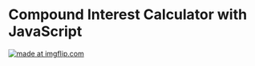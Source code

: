 # Compound Interest Calculator with JavaScript

<a href="https://imgflip.com/gif/37wlsp"><img src="https://i.imgflip.com/37wlsp.gif" title="made at imgflip.com"/></a>
